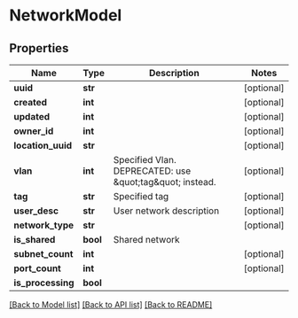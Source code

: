 # NetworkModel

## Properties
Name | Type | Description | Notes
------------ | ------------- | ------------- | -------------
**uuid** | **str** |  | [optional] 
**created** | **int** |  | [optional] 
**updated** | **int** |  | [optional] 
**owner_id** | **int** |  | [optional] 
**location_uuid** | **str** |  | [optional] 
**vlan** | **int** | Specified Vlan. DEPRECATED: use \&quot;tag\&quot; instead. | [optional] 
**tag** | **str** | Specified tag | [optional] 
**user_desc** | **str** | User network description | [optional] 
**network_type** | **str** |  | [optional] 
**is_shared** | **bool** | Shared network | 
**subnet_count** | **int** |  | [optional] 
**port_count** | **int** |  | [optional] 
**is_processing** | **bool** |  | 

[[Back to Model list]](../README.md#documentation-for-models) [[Back to API list]](../README.md#documentation-for-api-endpoints) [[Back to README]](../README.md)



